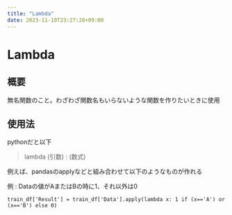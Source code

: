 ```yaml
---
title: "Lambda"
date: 2023-11-10T23:27:28+09:00
---
```


# Lambda

## 概要

無名関数のこと。わざわざ関数名もいらないような関数を作りたいときに使用

## 使用法

pythonだと以下

> lambda (引数) : (数式)

例えば、pandasのapplyなどと組み合わせて以下のようなものが作れる

例 : Dataの値がAまたはBの時に1、それ以外は0
``` pyhon
train_df['Result'] = train_df['Data'].apply(lambda x: 1 if (x=='A') or (x=='B') else 0)

```
